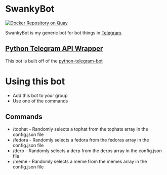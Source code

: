 # SwankyBot

[![Docker Repository on Quay](https://quay.io/repository/scarletfloppy/swankybot/status "Docker Repository on Quay")](https://quay.io/repository/scarletfloppy/swankybot)

SwankyBot is my generic bot for bot things in [Telegram](https://telegram.org/).

## [Python Telegram API Wrapper](https://python-telegram-bot.org/)

This bot is built off of the [python-telegram-bot](https://github.com/python-telegram-bot/python-telegram-bot)

# Using this bot

- Add this bot to your group
- Use one of the commands

## Commands

- /tophat - Randomly selects a tophat from the tophats array in the config.json file
- /fedora - Randomly selects a fedora from the fedoras array in the config.json file
- /derp   - Randomly selects a derp from the derps array in the config.json file
- /meme   - Randomly selects a meme from the memes array in the config.json file